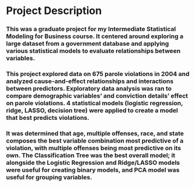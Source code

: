 # Project Description

### This was a graduate project for my Intermediate Statistical Modeling for Business course. It centered around exploring a large dataset from a government database and applying various statistical models to evaluate relationships between variables.

### This project explored data on 675 parole violations in 2004 and analyzed cause-and-effect relationships and interactions between predictors. Exploratory data analysis was ran to compare demographic variables’ and conviction details’ effect on parole violations. 4 statistical models (logistic regression, ridge, LASSO, decision tree) were applied to create a model that best predicts violations.

### It was determined that age, multiple offenses, race, and state composes the best variable combination most predictive of a violation, with multiple offenses being most predictive on its own. The Classification Tree was the best overall model; it alongside the Logistic Regression and Ridge/LASSO models were useful for creating binary models, and PCA model was useful for grouping variables.
